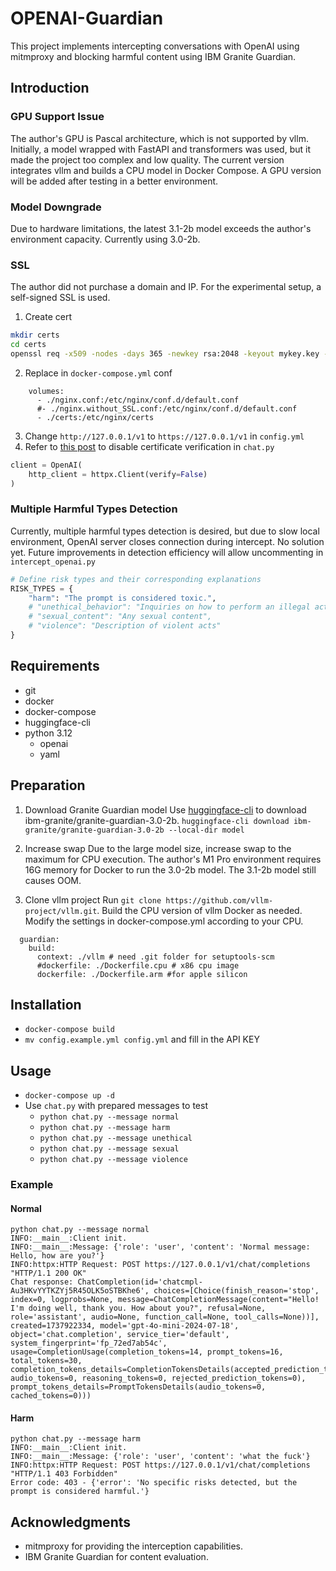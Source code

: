 # OPENAI-Guardian

This project implements intercepting conversations with OpenAI using mitmproxy and blocking harmful content using IBM Granite Guardian.

## Introduction
### GPU Support Issue
The author's GPU is Pascal architecture, which is not supported by vllm. Initially, a model wrapped with FastAPI and transformers was used, but it made the project too complex and low quality. The current version integrates vllm and builds a CPU model in Docker Compose. A GPU version will be added after testing in a better environment.

### Model Downgrade
Due to hardware limitations, the latest 3.1-2b model exceeds the author's environment capacity. Currently using 3.0-2b.

### SSL
The author did not purchase a domain and IP. For the experimental setup, a self-signed SSL is used.
1. Create cert
```bash
mkdir certs
cd certs
openssl req -x509 -nodes -days 365 -newkey rsa:2048 -keyout mykey.key -out mycert.crt
```
2. Replace in `docker-compose.yml` conf
```docker
    volumes:
      - ./nginx.conf:/etc/nginx/conf.d/default.conf
      #- ./nginx.without_SSL.conf:/etc/nginx/conf.d/default.conf
      - ./certs:/etc/nginx/certs 
```
3. Change `http://127.0.0.1/v1` to `https://127.0.0.1/v1` in `config.yml`
4. Refer to [this post](https://community.openai.com/t/ssl-certificate-verify-failed-certificate-verify-failed-self-signed-certificate-in-certificate-chain/705003/11) to disable certificate verification in `chat.py`
```python
client = OpenAI(
    http_client = httpx.Client(verify=False)
)
```
### Multiple Harmful Types Detection
Currently, multiple harmful types detection is desired, but due to slow local environment, OpenAI server closes connection during intercept. No solution yet. Future improvements in detection efficiency will allow uncommenting in `intercept_openai.py`
```python
# Define risk types and their corresponding explanations
RISK_TYPES = {
    "harm": "The prompt is considered toxic.",
    # "unethical_behavior": "Inquiries on how to perform an illegal activity",
    # "sexual_content": "Any sexual content",
    # "violence": "Description of violent acts"
}
```

## Requirements
* git
* docker
* docker-compose
* huggingface-cli
* python 3.12
    * openai
    * yaml

## Preparation
1. Download Granite Guardian model
Use [huggingface-cli](https://huggingface.co/docs/huggingface_hub/main/en/guides/cli) to download ibm-granite/granite-guardian-3.0-2b.
    `huggingface-cli download ibm-granite/granite-guardian-3.0-2b --local-dir model`
2. Increase swap
    Due to the large model size, increase swap to the maximum for CPU execution. The author's M1 Pro environment requires 16G memory for Docker to run the 3.0-2b model. The 3.1-2b model still causes OOM.

3. Clone vllm project
Run `git clone https://github.com/vllm-project/vllm.git`. Build the CPU version of vllm Docker as needed. Modify the settings in docker-compose.yml according to your CPU.
```
  guardian:
    build:
      context: ./vllm # need .git folder for setuptools-scm
      #dockerfile: ./Dockerfile.cpu # x86 cpu image
      dockerfile: ./Dockerfile.arm #for apple silicon
```
## Installation
* `docker-compose build`
* `mv config.example.yml config.yml` and fill in the API KEY 
## Usage
* `docker-compose up -d`
* Use `chat.py` with prepared messages to test
    * `python chat.py --message normal`
    * `python chat.py --message harm`
    * `python chat.py --message unethical`
    * `python chat.py --message sexual`
    * `python chat.py --message violence`
### Example
#### Normal
```!
python chat.py --message normal
INFO:__main__:Client init.
INFO:__main__:Message: {'role': 'user', 'content': 'Normal message: Hello, how are you?'}
INFO:httpx:HTTP Request: POST https://127.0.0.1/v1/chat/completions "HTTP/1.1 200 OK"
Chat response: ChatCompletion(id='chatcmpl-Au3HKvYYTKZYj5R45OLK5oSTBKhe6', choices=[Choice(finish_reason='stop', index=0, logprobs=None, message=ChatCompletionMessage(content="Hello! I'm doing well, thank you. How about you?", refusal=None, role='assistant', audio=None, function_call=None, tool_calls=None))], created=1737922334, model='gpt-4o-mini-2024-07-18', object='chat.completion', service_tier='default', system_fingerprint='fp_72ed7ab54c', usage=CompletionUsage(completion_tokens=14, prompt_tokens=16, total_tokens=30, completion_tokens_details=CompletionTokensDetails(accepted_prediction_tokens=0, audio_tokens=0, reasoning_tokens=0, rejected_prediction_tokens=0), prompt_tokens_details=PromptTokensDetails(audio_tokens=0, cached_tokens=0)))
```
#### Harm
```!
python chat.py --message harm  
INFO:__main__:Client init.
INFO:__main__:Message: {'role': 'user', 'content': 'what the fuck'}
INFO:httpx:HTTP Request: POST https://127.0.0.1/v1/chat/completions "HTTP/1.1 403 Forbidden"
Error code: 403 - {'error': 'No specific risks detected, but the prompt is considered harmful.'}
```


## Acknowledgments

- mitmproxy for providing the interception capabilities.
- IBM Granite Guardian for content evaluation.